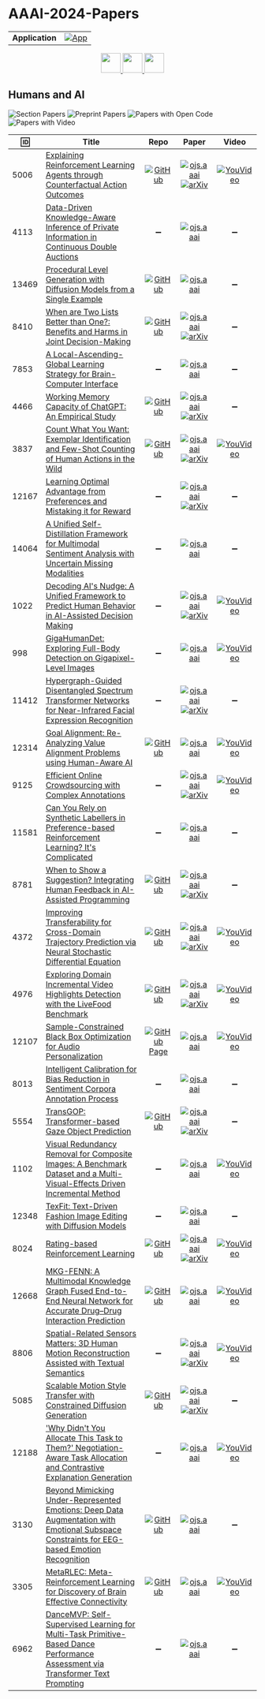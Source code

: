 # AAAI-2024-Papers

<table>
    <tr>
        <td><strong>Application</strong></td>
        <td>
            <a href="https://huggingface.co/spaces/DmitryRyumin/NewEraAI-Papers" style="float:left;">
                <img src="https://img.shields.io/badge/🤗-NewEraAI--Papers-FFD21F.svg" alt="App" />
            </a>
        </td>
    </tr>
</table>

<div align="center">
    <a href="https://github.com/DmitryRyumin/AAAI-2024-Papers/blob/main/sections/2024/main/game_theory_and_economic_paradigms.md">
        <img src="https://cdn.jsdelivr.net/gh/DmitryRyumin/NewEraAI-Papers@main/images/left.svg" width="40" alt="" />
    </a>
    <a href="https://github.com/DmitryRyumin/AAAI-2024-Papers/">
        <img src="https://cdn.jsdelivr.net/gh/DmitryRyumin/NewEraAI-Papers@main/images/home.svg" width="40" alt="" />
    </a>
    <a href="https://github.com/DmitryRyumin/AAAI-2024-Papers/blob/main/sections/2024/main/intelligent_robots.md">
        <img src="https://cdn.jsdelivr.net/gh/DmitryRyumin/NewEraAI-Papers@main/images/right.svg" width="40" alt="" />
    </a>
</div>

## Humans and AI

![Section Papers](https://img.shields.io/badge/Section%20Papers-31-42BA16) ![Preprint Papers](https://img.shields.io/badge/Preprint%20Papers-soon-b31b1b) ![Papers with Open Code](https://img.shields.io/badge/Papers%20with%20Open%20Code-soon-1D7FBF) ![Papers with Video](https://img.shields.io/badge/Papers%20with%20Video-soon-FF0000)

| :id: | **Title** | **Repo** | **Paper** | **Video** |
|------|-----------|:--------:|:---------:|:---------:|
| 5006 | [Explaining Reinforcement Learning Agents through Counterfactual Action Outcomes](https://ojs.aaai.org/index.php/AAAI/article/view/28863) | [![GitHub](https://img.shields.io/github/stars/yotamitai/COViz?style=flat)](https://github.com/yotamitai/COViz) | [![ojs.aaai](https://img.shields.io/badge/pdf-ojs.aaai-1F6292.svg)](https://ojs.aaai.org/index.php/AAAI/article/view/28863/29640) <br /> [![arXiv](https://img.shields.io/badge/arXiv-2312.11118-b31b1b.svg)](https://arxiv.org/abs/2312.11118) | [![YouVideo](https://img.shields.io/badge/Video-000000??&style=flat&logo=youtube&logoColor=white)](https://ojs.aaai.org/index.php/AAAI/article/view/28863/29641) |
| 4113 | [Data-Driven Knowledge-Aware Inference of Private Information in Continuous Double Auctions](https://ojs.aaai.org/index.php/AAAI/article/view/28864) | :heavy_minus_sign: | [![ojs.aaai](https://img.shields.io/badge/pdf-ojs.aaai-1F6292.svg)](https://ojs.aaai.org/index.php/AAAI/article/view/28864/29642) | :heavy_minus_sign: |
| 13469 | [Procedural Level Generation with Diffusion Models from a Single Example](https://ojs.aaai.org/index.php/AAAI/article/view/28865) | [![GitHub](https://img.shields.io/github/stars/shiqi-dai/diffusioncraft?style=flat)](https://github.com/shiqi-dai/diffusioncraft) | [![ojs.aaai](https://img.shields.io/badge/pdf-ojs.aaai-1F6292.svg)](https://ojs.aaai.org/index.php/AAAI/article/view/28865/29644) | :heavy_minus_sign: |
| 8410 | [When are Two Lists Better than One?: Benefits and Harms in Joint Decision-Making](https://ojs.aaai.org/index.php/AAAI/article/view/28866) | [![GitHub](https://img.shields.io/github/stars/kpdonahue/benefits_harms_joint_decision_making?style=flat)](https://github.com/kpdonahue/benefits_harms_joint_decision_making) | [![ojs.aaai](https://img.shields.io/badge/pdf-ojs.aaai-1F6292.svg)](https://ojs.aaai.org/index.php/AAAI/article/view/28866/29646) <br /> [![arXiv](https://img.shields.io/badge/arXiv-2308.11721-b31b1b.svg)](https://arxiv.org/abs/2308.11721) | :heavy_minus_sign: |
| 7853 | [A Local-Ascending-Global Learning Strategy for Brain-Computer Interface](https://ojs.aaai.org/index.php/AAAI/article/view/28867) | :heavy_minus_sign: | [![ojs.aaai](https://img.shields.io/badge/pdf-ojs.aaai-1F6292.svg)](https://ojs.aaai.org/index.php/AAAI/article/view/28867/29647) | :heavy_minus_sign: |
| 4466 | [Working Memory Capacity of ChatGPT: An Empirical Study](https://ojs.aaai.org/index.php/AAAI/article/view/28868) | [![GitHub](https://img.shields.io/github/stars/Daniel-Gong/ChatGPT-WM?style=flat)](https://github.com/Daniel-Gong/ChatGPT-WM) | [![ojs.aaai](https://img.shields.io/badge/pdf-ojs.aaai-1F6292.svg)](https://ojs.aaai.org/index.php/AAAI/article/view/28868/29649) <br /> [![arXiv](https://img.shields.io/badge/arXiv-2305.03731-b31b1b.svg)](https://arxiv.org/abs/2305.03731) | :heavy_minus_sign: |
| 3837 | [Count What You Want: Exemplar Identification and Few-Shot Counting of Human Actions in the Wild](https://ojs.aaai.org/index.php/AAAI/article/view/28869) | [![GitHub](https://img.shields.io/github/stars/cvlab-stonybrook/ExRAC?style=flat)](https://github.com/cvlab-stonybrook/ExRAC) | [![ojs.aaai](https://img.shields.io/badge/pdf-ojs.aaai-1F6292.svg)](https://ojs.aaai.org/index.php/AAAI/article/view/28869/29651) <br /> [![arXiv](https://img.shields.io/badge/arXiv-2312.17330-b31b1b.svg)](https://arxiv.org/abs/2312.17330) | [![YouVideo](https://img.shields.io/badge/Video-000000??&style=flat&logo=youtube&logoColor=white)](https://ojs.aaai.org/index.php/AAAI/article/view/28869/29652) |
| 12167 | [Learning Optimal Advantage from Preferences and Mistaking it for Reward](https://ojs.aaai.org/index.php/AAAI/article/view/28870) | :heavy_minus_sign: | [![ojs.aaai](https://img.shields.io/badge/pdf-ojs.aaai-1F6292.svg)](https://ojs.aaai.org/index.php/AAAI/article/view/28870/29653) <br /> [![arXiv](https://img.shields.io/badge/arXiv-2310.02456-b31b1b.svg)](https://arxiv.org/abs/2310.02456) | :heavy_minus_sign: |
| 14064 | [A Unified Self-Distillation Framework for Multimodal Sentiment Analysis with Uncertain Missing Modalities](https://ojs.aaai.org/index.php/AAAI/article/view/28871) | :heavy_minus_sign: | [![ojs.aaai](https://img.shields.io/badge/pdf-ojs.aaai-1F6292.svg)](https://ojs.aaai.org/index.php/AAAI/article/view/28871/29655) | :heavy_minus_sign: |
| 1022 | [Decoding AI's Nudge: A Unified Framework to Predict Human Behavior in AI-Assisted Decision Making](https://ojs.aaai.org/index.php/AAAI/article/view/28872) | :heavy_minus_sign: | [![ojs.aaai](https://img.shields.io/badge/pdf-ojs.aaai-1F6292.svg)](https://ojs.aaai.org/index.php/AAAI/article/view/28872/29657) <br /> [![arXiv](https://img.shields.io/badge/arXiv-2401.05840-b31b1b.svg)](https://arxiv.org/abs/2401.05840) | [![YouVideo](https://img.shields.io/badge/Video-000000??&style=flat&logo=youtube&logoColor=white)](https://ojs.aaai.org/index.php/AAAI/article/view/28872/29658) |
| 998 | [GigaHumanDet: Exploring Full-Body Detection on Gigapixel-Level Images](https://ojs.aaai.org/index.php/AAAI/article/view/28873) | :heavy_minus_sign: | [![ojs.aaai](https://img.shields.io/badge/pdf-ojs.aaai-1F6292.svg)](https://ojs.aaai.org/index.php/AAAI/article/view/28873/29659) | [![YouVideo](https://img.shields.io/badge/Video-000000??&style=flat&logo=youtube&logoColor=white)](https://ojs.aaai.org/index.php/AAAI/article/view/28873/29660) |
| 11412 | [Hypergraph-Guided Disentangled Spectrum Transformer Networks for Near-Infrared Facial Expression Recognition](https://ojs.aaai.org/index.php/AAAI/article/view/28874) | :heavy_minus_sign: | [![ojs.aaai](https://img.shields.io/badge/pdf-ojs.aaai-1F6292.svg)](https://ojs.aaai.org/index.php/AAAI/article/view/28874/29661) <br /> [![arXiv](https://img.shields.io/badge/arXiv-2312.05907-b31b1b.svg)](https://arxiv.org/abs/2312.05907) | :heavy_minus_sign: |
| 12314 | [Goal Alignment: Re-Analyzing Value Alignment Problems using Human-Aware AI](https://ojs.aaai.org/index.php/AAAI/article/view/28875) | [![GitHub](https://img.shields.io/github/stars/HAPILab/GoalAlignment?style=flat)](https://github.com/HAPILab/GoalAlignment) | [![ojs.aaai](https://img.shields.io/badge/pdf-ojs.aaai-1F6292.svg)](https://ojs.aaai.org/index.php/AAAI/article/view/28875/29663) | [![YouVideo](https://img.shields.io/badge/Video-000000??&style=flat&logo=youtube&logoColor=white)](https://ojs.aaai.org/index.php/AAAI/article/view/28875/29664) |
| 9125 | [Efficient Online Crowdsourcing with Complex Annotations](https://ojs.aaai.org/index.php/AAAI/article/view/28876) | :heavy_minus_sign: | [![ojs.aaai](https://img.shields.io/badge/pdf-ojs.aaai-1F6292.svg)](https://ojs.aaai.org/index.php/AAAI/article/view/28876/29665) <br /> [![arXiv](https://img.shields.io/badge/arXiv-2401.15116-b31b1b.svg)](https://arxiv.org/abs/2401.15116) | [![YouVideo](https://img.shields.io/badge/Video-000000??&style=flat&logo=youtube&logoColor=white)](https://ojs.aaai.org/index.php/AAAI/article/view/28876/29666) |
| 11581 | [Can You Rely on Synthetic Labellers in Preference-based Reinforcement Learning? It's Complicated](https://ojs.aaai.org/index.php/AAAI/article/view/28877) | :heavy_minus_sign: | [![ojs.aaai](https://img.shields.io/badge/pdf-ojs.aaai-1F6292.svg)](https://ojs.aaai.org/index.php/AAAI/article/view/28877/29667) | :heavy_minus_sign: |
| 8781 | [When to Show a Suggestion? Integrating Human Feedback in AI-Assisted Programming](https://ojs.aaai.org/index.php/AAAI/article/view/28878) | [![GitHub](https://img.shields.io/github/stars/microsoft/coderec_programming_states?style=flat)](https://github.com/microsoft/coderec_programming_states) | [![ojs.aaai](https://img.shields.io/badge/pdf-ojs.aaai-1F6292.svg)](https://ojs.aaai.org/index.php/AAAI/article/view/28878/29669) <br /> [![arXiv](https://img.shields.io/badge/arXiv-2306.04930-b31b1b.svg)](https://arxiv.org/abs/2306.04930) | :heavy_minus_sign: |
| 4372 | [Improving Transferability for Cross-Domain Trajectory Prediction via Neural Stochastic Differential Equation](https://ojs.aaai.org/index.php/AAAI/article/view/28879) | [![GitHub](https://img.shields.io/github/stars/daeheepark/TrajSDE?style=flat)](https://github.com/daeheepark/TrajSDE) | [![ojs.aaai](https://img.shields.io/badge/pdf-ojs.aaai-1F6292.svg)](https://ojs.aaai.org/index.php/AAAI/article/view/28879/29670) <br /> [![arXiv](https://img.shields.io/badge/arXiv-2312.15906-b31b1b.svg)](https://arxiv.org/abs/2312.15906) | [![YouVideo](https://img.shields.io/badge/Video-000000??&style=flat&logo=youtube&logoColor=white)](https://ojs.aaai.org/index.php/AAAI/article/view/28879/29671) |
| 4976 | [Exploring Domain Incremental Video Highlights Detection with the LiveFood Benchmark](https://ojs.aaai.org/index.php/AAAI/article/view/28880) | [![GitHub](https://img.shields.io/github/stars/ForeverPs/IncrementalVHD_GPE?style=flat)](https://github.com/ForeverPs/IncrementalVHD_GPE) | [![ojs.aaai](https://img.shields.io/badge/pdf-ojs.aaai-1F6292.svg)](https://ojs.aaai.org/index.php/AAAI/article/view/28880/29672) <br /> [![arXiv](https://img.shields.io/badge/arXiv-2209.05166-b31b1b.svg)](https://arxiv.org/abs/2209.05166) | [![YouVideo](https://img.shields.io/badge/Video-000000??&style=flat&logo=youtube&logoColor=white)](https://ojs.aaai.org/index.php/AAAI/article/view/28880/29673) |
| 12107 | [Sample-Constrained Black Box Optimization for Audio Personalization](https://ojs.aaai.org/index.php/AAAI/article/view/28881) | [![GitHub Page](https://img.shields.io/badge/GitHub-Page-159957.svg)](https://oraclebo.github.io/) | [![ojs.aaai](https://img.shields.io/badge/pdf-ojs.aaai-1F6292.svg)](https://ojs.aaai.org/index.php/AAAI/article/view/28881/29674) | [![YouVideo](https://img.shields.io/badge/Video-000000??&style=flat&logo=youtube&logoColor=white)](https://ojs.aaai.org/index.php/AAAI/article/view/28881/29675) |
| 8013 | [Intelligent Calibration for Bias Reduction in Sentiment Corpora Annotation Process](https://ojs.aaai.org/index.php/AAAI/article/view/28882) | :heavy_minus_sign: | [![ojs.aaai](https://img.shields.io/badge/pdf-ojs.aaai-1F6292.svg)](https://ojs.aaai.org/index.php/AAAI/article/view/28882/29676) | :heavy_minus_sign: |
| 5554 | [TransGOP: Transformer-based Gaze Object Prediction](https://ojs.aaai.org/index.php/AAAI/article/view/28883) | [![GitHub](https://img.shields.io/github/stars/chenxi-Guo/TransGOP?style=flat)](https://github.com/chenxi-Guo/TransGOP) | [![ojs.aaai](https://img.shields.io/badge/pdf-ojs.aaai-1F6292.svg)](https://ojs.aaai.org/index.php/AAAI/article/view/28883/29678) <br /> [![arXiv](https://img.shields.io/badge/arXiv-2402.13578-b31b1b.svg)](https://arxiv.org/abs/2402.13578) | :heavy_minus_sign: |
| 1102 | [Visual Redundancy Removal for Composite Images: A Benchmark Dataset and a Multi-Visual-Effects Driven Incremental Method](https://ojs.aaai.org/index.php/AAAI/article/view/28884) | :heavy_minus_sign: | [![ojs.aaai](https://img.shields.io/badge/pdf-ojs.aaai-1F6292.svg)](https://ojs.aaai.org/index.php/AAAI/article/view/28884/29680) | [![YouVideo](https://img.shields.io/badge/Video-000000??&style=flat&logo=youtube&logoColor=white)](https://ojs.aaai.org/index.php/AAAI/article/view/28884/29681) |
| 12348 | [TexFit: Text-Driven Fashion Image Editing with Diffusion Models](https://ojs.aaai.org/index.php/AAAI/article/view/28885) | :heavy_minus_sign: | [![ojs.aaai](https://img.shields.io/badge/pdf-ojs.aaai-1F6292.svg)](https://ojs.aaai.org/index.php/AAAI/article/view/28885/29682) | :heavy_minus_sign: |
| 8024 | [Rating-based Reinforcement Learning](https://ojs.aaai.org/index.php/AAAI/article/view/28886) | [![GitHub](https://img.shields.io/github/stars/Dev1nW/Rating-based-Reinforcement-Learning?style=flat)](https://github.com/Dev1nW/Rating-based-Reinforcement-Learning) | [![ojs.aaai](https://img.shields.io/badge/pdf-ojs.aaai-1F6292.svg)](https://ojs.aaai.org/index.php/AAAI/article/view/28886/29684) <br /> [![arXiv](https://img.shields.io/badge/arXiv-2307.16348-b31b1b.svg)](https://arxiv.org/abs/2307.16348) | [![YouVideo](https://img.shields.io/badge/Video-000000??&style=flat&logo=youtube&logoColor=white)](https://ojs.aaai.org/index.php/AAAI/article/view/28886/29685) |
| 12668 | [MKG-FENN: A Multimodal Knowledge Graph Fused End-to-End Neural Network for Accurate Drug–Drug Interaction Prediction](https://ojs.aaai.org/index.php/AAAI/article/view/28887) | [![GitHub](https://img.shields.io/github/stars/wudi1989/MKG-FENN?style=flat)](https://github.com/wudi1989/MKG-FENN) | [![ojs.aaai](https://img.shields.io/badge/pdf-ojs.aaai-1F6292.svg)](https://ojs.aaai.org/index.php/AAAI/article/view/28887/29686) | [![YouVideo](https://img.shields.io/badge/Video-000000??&style=flat&logo=youtube&logoColor=white)](https://ojs.aaai.org/index.php/AAAI/article/view/28887/29687) |
| 8806 | [Spatial-Related Sensors Matters: 3D Human Motion Reconstruction Assisted with Textual Semantics](https://ojs.aaai.org/index.php/AAAI/article/view/28888) | :heavy_minus_sign: | [![ojs.aaai](https://img.shields.io/badge/pdf-ojs.aaai-1F6292.svg)](https://ojs.aaai.org/index.php/AAAI/article/view/28888/29688) <br /> [![arXiv](https://img.shields.io/badge/arXiv-2401.05412-b31b1b.svg)](https://arxiv.org/abs/2401.05412) | [![YouVideo](https://img.shields.io/badge/Video-000000??&style=flat&logo=youtube&logoColor=white)](https://ojs.aaai.org/index.php/AAAI/article/view/28888/29689) |
| 5085 | [Scalable Motion Style Transfer with Constrained Diffusion Generation](https://ojs.aaai.org/index.php/AAAI/article/view/28889) | [![GitHub](https://img.shields.io/github/stars/anonymous-user-2023/ddst?style=flat)](https://github.com/anonymous-user-2023/ddst) | [![ojs.aaai](https://img.shields.io/badge/pdf-ojs.aaai-1F6292.svg)](https://ojs.aaai.org/index.php/AAAI/article/view/28889/29690) <br /> [![arXiv](https://img.shields.io/badge/arXiv-2312.07311-b31b1b.svg)](https://arxiv.org/abs/2312.07311) | :heavy_minus_sign: |
| 12188 | ['Why Didn't You Allocate This Task to Them?' Negotiation-Aware Task Allocation and Contrastive Explanation Generation](https://ojs.aaai.org/index.php/AAAI/article/view/28890) | :heavy_minus_sign: | [![ojs.aaai](https://img.shields.io/badge/pdf-ojs.aaai-1F6292.svg)](https://ojs.aaai.org/index.php/AAAI/article/view/28890/29692) | [![YouVideo](https://img.shields.io/badge/Video-000000??&style=flat&logo=youtube&logoColor=white)](https://ojs.aaai.org/index.php/AAAI/article/view/28890/29693) |
| 3130 | [Beyond Mimicking Under-Represented Emotions: Deep Data Augmentation with Emotional Subspace Constraints for EEG-based Emotion Recognition](https://ojs.aaai.org/index.php/AAAI/article/view/28891) | [![GitHub](https://img.shields.io/github/stars/tczhangzhi/PyTorch-ESCGAN?style=flat)](https://github.com/tczhangzhi/PyTorch-ESCGAN) | [![ojs.aaai](https://img.shields.io/badge/pdf-ojs.aaai-1F6292.svg)](https://ojs.aaai.org/index.php/AAAI/article/view/28891/29694) | :heavy_minus_sign: |
| 3305 | [MetaRLEC: Meta-Reinforcement Learning for Discovery of Brain Effective Connectivity](https://ojs.aaai.org/index.php/AAAI/article/view/28892) | [![GitHub](https://img.shields.io/github/stars/layzoom/MetaRLEC?style=flat)](https://github.com/layzoom/MetaRLEC) | [![ojs.aaai](https://img.shields.io/badge/pdf-ojs.aaai-1F6292.svg)](https://ojs.aaai.org/index.php/AAAI/article/view/28892/29696) | [![YouVideo](https://img.shields.io/badge/Video-000000??&style=flat&logo=youtube&logoColor=white)](https://ojs.aaai.org/index.php/AAAI/article/view/28892/29697) |
| 6962 | [DanceMVP: Self-Supervised Learning for Multi-Task Primitive-Based Dance Performance Assessment via Transformer Text Prompting](https://ojs.aaai.org/index.php/AAAI/article/view/28893) | :heavy_minus_sign: | [![ojs.aaai](https://img.shields.io/badge/pdf-ojs.aaai-1F6292.svg)](https://ojs.aaai.org/index.php/AAAI/article/view/28893/29698) | :heavy_minus_sign: |
